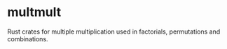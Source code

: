 # multmult
Rust crates for multiple multiplication used in factorials, permutations and combinations.
